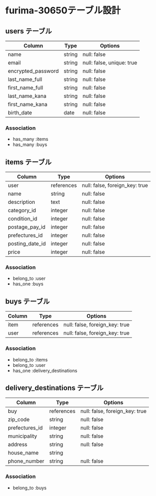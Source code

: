 # furima-30650テーブル設計

## users テーブル

| Column             | Type   | Options                   |
| ------------------ | ------ | ------------------------- |
| name               | string | null: false               |
| email              | string | null: false, unique: true |
| encrypted_password | string | null: false               |
| last_name_full     | string | null: false               |
| first_name_full    | string | null: false               |
| last_name_kana     | string | null: false               |
| first_name_kana    | string | null: false               |
| birth_date         | date   | null: false               |

### Association

- has_many :items
- has_many :buys

## items テーブル

| Column          | Type       | Options                        |
| --------------- | ---------- | ------------------------------ |
| user            | references | null: false, foreign_key: true |
| name            | string     | null: false                    |
| description     | text       | null: false                    |
| category_id     | integer    | null: false                    |
| condition_id    | integer    | null: false                    |
| postage_pay_id  | integer    | null: false                    |
| prefectures_id  | integer    | null: false                    |
| posting_date_id | integer    | null: false                    |
| price           | integer    | null: false                    |

### Association

- belong_to :user
- has_one   :buys

## buys テーブル

| Column  | Type       | Options                        |
| ------- | ---------- | ------------------------------ |
| item    | references | null: false, foreign_key: true |
| user    | references | null: false, foreign_key: true |

### Association

- belong_to :items
- belong_to :user
- has_one   :delivery_destinations

## delivery_destinations テーブル

| Column         | Type       | Options                        |
| -------------- | ---------- | ------------------------------ |
| buy            | references | null: false, foreign_key: true |
| zip_code       | string     | null: false                    |
| prefectures_id | integer    | null: false                    |
| municipality   | string     | null: false                    |
| address        | string     | null: false                    |
| house_name     | string     |                                |
| phone_number   | string     | null: false                    |

### Association

- belong_to :buys
